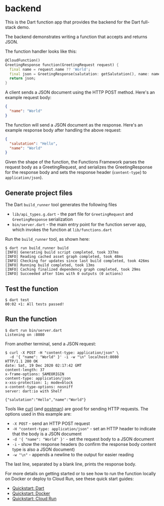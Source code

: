 # backend

This is the Dart function app that provides the backend for the Dart full-stack
demo.

The backend demonstrates writing a function that accepts and returns JSON.

The function handler looks like this:

```dart
@CloudFunction()
GreetingResponse function(GreetingRequest request) {
  final name = request.name ?? 'World';
  final json = GreetingResponse(salutation: getSalutation(), name: name);
  return json;
}
```

A client sends a JSON document using the HTTP POST method. Here's an example
request body:

```json
{
  "name": "World"
}
```

The function will send a JSON document as the response. Here's an example
response body after handling the above request:

```json
{
  "salutation": "Hello",
  "name": "World"
}
```

Given the shape of the function, the Functions Framework parses the request
body as a GreetingRequest, and serializes the GreetingResponse for the response
body and sets the response header (`content-type`) to `application/json`).

## Generate project files

The Dart `build_runner` tool generates the following files

- `lib/api_types.g.dart` - the part file for `GreetingRequest` and
  `GreetingResponse` serialization
- `bin/server.dart` - the main entry point for the function server app, which
  invokes the function at `lib/functions.dart`

Run the `build_runner` tool, as shown here:

```shell
$ dart run build_runner build
[INFO] Generating build script completed, took 337ms
[INFO] Reading cached asset graph completed, took 48ms
[INFO] Checking for updates since last build completed, took 426ms
[INFO] Running build completed, took 13ms
[INFO] Caching finalized dependency graph completed, took 29ms
[INFO] Succeeded after 51ms with 0 outputs (0 actions)
```

## Test the function

```shell
$ dart test
00:02 +1: All tests passed!
```

## Run the function

```shell
$ dart run bin/server.dart
Listening on :8080
```

From another terminal, send a JSON request:

```shell
$ curl -X POST -H "content-type: application/json" \
  -d '{ "name": "World" }' -i -w "\n" localhost:8080
HTTP/1.1 200 OK
date: Sat, 19 Dec 2020 02:17:42 GMT
content-length: 37
x-frame-options: SAMEORIGIN
content-type: application/json
x-xss-protection: 1; mode=block
x-content-type-options: nosniff
server: dart:io with Shelf

{"salutation":"Hello","name":"World"}
```

Tools like [curl] (and [postman]) are good for sending HTTP requests. The
options used in this example are:

- `-X POST` - send an HTTP POST request
- `-H "content-type: application/json"` - set an HTTP header to indicate that
  the body is a JSON document
- `-d '{ "name": "World" }'` - set the request body to a JSON document
- `-i` - show the response headers (to confirm the response body content type is
  also a JSON document)
- `-w "\n"` - appends a newline to the output for easier reading

The last line, separated by a blank line, prints the response body.

For more details on getting started or to see how to run the function locally on
Docker or deploy to Cloud Run, see these quick start guides:

- [Quickstart: Dart]
- [Quickstart: Docker]
- [Quickstart: Cloud Run]

<!-- reference links -->
[curl]: https://curl.se/docs/manual.html
[Quickstart: Dart]: https://github.com/GoogleCloudPlatform/functions-framework-dart/blob/main/docs/quickstarts/01-quickstart-dart.md
[Quickstart: Docker]: https://github.com/GoogleCloudPlatform/functions-framework-dart/blob/main/docs/quickstarts/02-quickstart-docker.md
[Quickstart: Cloud Run]: https://github.com/GoogleCloudPlatform/functions-framework-dart/blob/main/docs/quickstarts/03-quickstart-cloudrun.md
[postman]: https://www.postman.com/product/api-client/
